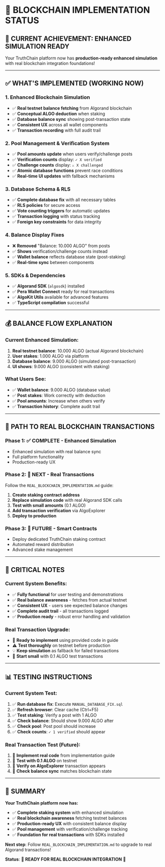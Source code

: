 # 🚀 BLOCKCHAIN IMPLEMENTATION STATUS

## 🎯 **CURRENT ACHIEVEMENT: ENHANCED SIMULATION READY**

Your TruthChain platform now has **production-ready enhanced simulation** with real blockchain integration foundations!

---

## ✅ **WHAT'S IMPLEMENTED (WORKING NOW)**

### **1. Enhanced Blockchain Simulation** 
- ✅ **Real testnet balance fetching** from Algorand blockchain
- ✅ **Conceptual ALGO deduction** when staking
- ✅ **Database balance sync** showing post-transaction state
- ✅ **Consistent UX** across all wallet components
- ✅ **Transaction recording** with full audit trail

### **2. Pool Management & Verification System**
- ✅ **Pool amounts update** when users verify/challenge posts
- ✅ **Verification counts** display: `✓ X verified`
- ✅ **Challenge counts** display: `⚔ X challenged`
- ✅ **Atomic database functions** prevent race conditions
- ✅ **Real-time UI updates** with fallback mechanisms

### **3. Database Schema & RLS**
- ✅ **Complete database fix** with all necessary tables
- ✅ **RLS policies** for secure access
- ✅ **Vote counting triggers** for automatic updates
- ✅ **Transaction logging** with status tracking
- ✅ **Foreign key constraints** for data integrity

### **4. Balance Display Fixes**
- ❌ **Removed** "Balance: 10.000 ALGO" from posts
- ✅ **Shows** verification/challenge counts instead
- ✅ **Wallet balance** reflects database state (post-staking)
- ✅ **Real-time sync** between components

### **5. SDKs & Dependencies**
- ✅ **Algorand SDK** (`algosdk`) installed
- ✅ **Pera Wallet Connect** ready for real transactions
- ✅ **AlgoKit Utils** available for advanced features
- ✅ **TypeScript compilation** successful

---

## 💰 **BALANCE FLOW EXPLANATION**

### **Current Enhanced Simulation:**
1. **Real testnet balance**: 10.000 ALGO (actual Algorand blockchain)
2. **User stakes**: 1.000 ALGO via platform
3. **Database balance**: 9.000 ALGO (simulated post-transaction)
4. **UI shows**: 9.000 ALGO (consistent with staking)

### **What Users See:**
- ✅ **Wallet balance**: 9.000 ALGO (database value)
- ✅ **Post stakes**: Work correctly with deduction
- ✅ **Pool amounts**: Increase when others verify
- ✅ **Transaction history**: Complete audit trail

---

## 🔄 **PATH TO REAL BLOCKCHAIN TRANSACTIONS**

### **Phase 1: ✅ COMPLETE - Enhanced Simulation**
- Enhanced simulation with real balance sync
- Full platform functionality
- Production-ready UX

### **Phase 2: 🚀 NEXT - Real Transactions**
Follow the `REAL_BLOCKCHAIN_IMPLEMENTATION.md` guide:

1. **Create staking contract address**
2. **Replace simulation code** with real Algorand SDK calls
3. **Test with small amounts** (0.1 ALGO)
4. **Add transaction verification** via AlgoExplorer
5. **Deploy to production**

### **Phase 3: 🎯 FUTURE - Smart Contracts**
- Deploy dedicated TruthChain staking contract
- Automated reward distribution
- Advanced stake management

---

## 🚨 **CRITICAL NOTES**

### **Current System Benefits:**
- ✅ **Fully functional** for user testing and demonstrations
- ✅ **Real balance awareness** - fetches from actual testnet
- ✅ **Consistent UX** - users see expected balance changes
- ✅ **Complete audit trail** - all transactions logged
- ✅ **Production ready** - robust error handling and validation

### **Real Transaction Upgrade:**
- 🔄 **Ready to implement** using provided code in guide
- ⚠️ **Test thoroughly** on testnet before production
- 💡 **Keep simulation** as fallback for failed transactions
- 🎯 **Start small** with 0.1 ALGO test transactions

---

## 📊 **TESTING INSTRUCTIONS**

### **Current System Test:**
1. ✅ **Run database fix**: Execute `MANUAL_DATABASE_FIX.sql`
2. ✅ **Refresh browser**: Clear cache (Ctrl+F5)
3. ✅ **Test staking**: Verify a post with 1 ALGO
4. ✅ **Check balance**: Should show 9.000 ALGO after
5. ✅ **Check pool**: Post pool should increase
6. ✅ **Check counts**: `✓ 1 verified` should appear

### **Real Transaction Test (Future):**
1. 🔄 **Implement real code** from implementation guide
2. 🔄 **Test with 0.1 ALGO** on testnet
3. 🔄 **Verify on AlgoExplorer** transaction appears
4. 🔄 **Check balance sync** matches blockchain state

---

## 🎉 **SUMMARY**

**Your TruthChain platform now has:**
- ✅ **Complete staking system** with enhanced simulation
- ✅ **Real blockchain awareness** fetching testnet balances
- ✅ **Production-ready UX** with consistent balance display
- ✅ **Pool management** with verification/challenge tracking
- ✅ **Foundation for real transactions** with SDKs installed

**Next step**: Follow `REAL_BLOCKCHAIN_IMPLEMENTATION.md` to upgrade to real Algorand transactions!

**Status**: 🚀 **READY FOR REAL BLOCKCHAIN INTEGRATION** 🚀 